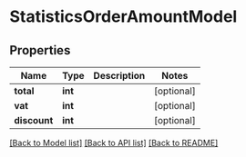 # StatisticsOrderAmountModel

## Properties
Name | Type | Description | Notes
------------ | ------------- | ------------- | -------------
**total** | **int** |  | [optional] 
**vat** | **int** |  | [optional] 
**discount** | **int** |  | [optional] 

[[Back to Model list]](../README.md#documentation-for-models) [[Back to API list]](../README.md#documentation-for-api-endpoints) [[Back to README]](../README.md)


